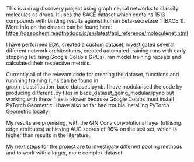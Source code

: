This is a drug discovery project using graph neural networks to classify molecules as drugs. 
It uses the BACE dataset which contains 1513 compounds with binding results against human beta-secretase 1 (BACE 1). More info on the dataset can be found here: https://deepchem.readthedocs.io/en/latest/api_reference/moleculenet.html

I have performed EDA, created a custom dataset, investigated several different network architectures, created automated training runs with early stopping (utilising Google Colab's GPUs),
ran model training repeats and calculated their respective metrics. 

Currently all of the relevant code for creating the dataset, functions and runnning training runs can be found in graph_classification_bace_dataset.ipynb.
I have modularised the code by producing different .py files in bace_dataset_going_modular.ipynb but working with these files is slower because Google Colabs must install
PyTorch Geometric. I have also so far had trouble installing PyTorch Geometric locally. 

My results are promising, with the GIN Conv convolutional layer (utilising edge attributes) achieving AUC scores of 96% on the test set, which is higher than results in the literature. 

My next steps for the project are to investigate different pooling methods and to work with a larger, more complex dataset. 
